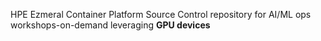 HPE Ezmeral Container Platform Source Control repository for AI/ML ops workshops-on-demand leveraging **GPU devices**
